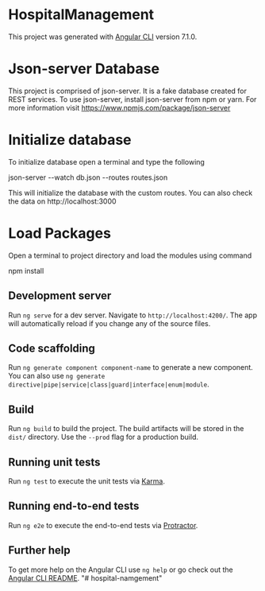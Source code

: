 # HospitalManagement

This project was generated with [Angular CLI](https://github.com/angular/angular-cli) version 7.1.0.

# Json-server Database

This project is comprised of json-server. It is a fake database created for REST services. To use json-server, install json-server from npm or yarn.
For more information visit https://www.npmjs.com/package/json-server

# Initialize database

To initialize database open a terminal and type the following

json-server --watch db.json --routes routes.json

This will initialize the database with the custom routes.
You can also check the data on http://localhost:3000

# Load Packages

Open a terminal to project directory and load the modules using command

npm install


## Development server

Run `ng serve` for a dev server. Navigate to `http://localhost:4200/`. The app will automatically reload if you change any of the source files.

## Code scaffolding

Run `ng generate component component-name` to generate a new component. You can also use `ng generate directive|pipe|service|class|guard|interface|enum|module`.

## Build

Run `ng build` to build the project. The build artifacts will be stored in the `dist/` directory. Use the `--prod` flag for a production build.

## Running unit tests

Run `ng test` to execute the unit tests via [Karma](https://karma-runner.github.io).

## Running end-to-end tests

Run `ng e2e` to execute the end-to-end tests via [Protractor](http://www.protractortest.org/).

## Further help

To get more help on the Angular CLI use `ng help` or go check out the [Angular CLI README](https://github.com/angular/angular-cli/blob/master/README.md).
"# hospital-namgement" 
